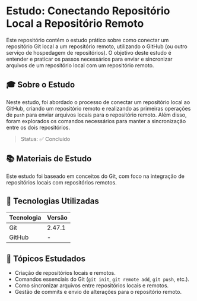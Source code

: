 # Estudo: Conectando Repositório Local a Repositório Remoto

Este repositório contém o estudo prático sobre como conectar um repositório Git local a um repositório remoto, utilizando o GitHub (ou outro serviço de hospedagem de repositórios). O objetivo deste estudo é entender e praticar os passos necessários para enviar e sincronizar arquivos de um repositório local com um repositório remoto.

## 🎓 Sobre o Estudo

Neste estudo, foi abordado o processo de conectar um repositório local ao GitHub, criando um repositório remoto e realizando as primeiras operações de `push` para enviar arquivos locais para o repositório remoto. Além disso, foram explorados os comandos necessários para manter a sincronização entre os dois repositórios.

> Status: ✅ Concluído

## 📚 Materiais de Estudo

Este estudo foi baseado em conceitos do Git, com foco na integração de repositórios locais com repositórios remotos.

## 🚀 Tecnologias Utilizadas

| Tecnologia | Versão |
|------------|--------|
| Git        | 2.47.1 |
| GitHub     | -      |

## 📝 Tópicos Estudados

- Criação de repositórios locais e remotos.
- Comandos essenciais do Git (`git init`, `git remote add`, `git push`, etc.).
- Como sincronizar arquivos entre repositórios locais e remotos.
- Gestão de commits e envio de alterações para o repositório remoto.
